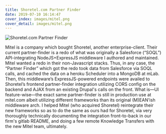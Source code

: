 ```yaml
---
title: Shoretel.com Partner Finder
date: 2019-07-10 16:14:47
cover_index: images/mitel.png
cover_detail: images/mitel.png
---
```


![Shoretel.com Partner Finder](/images/mitel.png)

Mitel is a company which bought Shoretel, another enterprise-client. Their current partner-finder is a redo of what was originally a Salesforce (“SOQL”) API-integrating NodeJS+ExpressJS middleware I authored and maintained. Mitel wanted a redo in their non-Javascript stacks. Thus, in any case, the “Partner Finder” which got the redo took data from Salesforce via SOQL calls, and cached the data on a heroku Scheduler into a MongoDB at mLab. Then, this middleware’s ExpressJS-powered endpoints were availed to Shoretel’s frontend partner-finder integration utilizing CORS config on the backend and AJAX from an existing Drupal's calls on the front. What is—UI feature-wise—the exact same partner-finder is still in production use at mitel.com albeit utilizing different frameworks than its original (M)EAN'ish middleware arch. I helped Mitel (who acquired Shoretel) reintegrate their new frameworks so as to do the same as ours had for Shoretel, via very thoroughly technically documenting the integration front-to-back in our firm's gitlab README, and doing a few remote Knowledge Transfers with the new Mitel team, ultimately.
